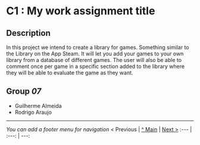 # C1 : My work assignment title

## Description

In this project we intend to create a library for games. Something similar to the Library on the App Steam. It will let you add your games to your own library from a database of different games. The user will also be able to comment once per game in a specific section added to the library where they will be able to evaluate the game as they want.

## Group _07_


* Guilherme Almeida
* Rodrigo Araujo



---
_You can add a footer menu for navigation_ 
< Previous | [^ Main](../../../) | [Next >](c2.md)
:--- | :---: | ---: 